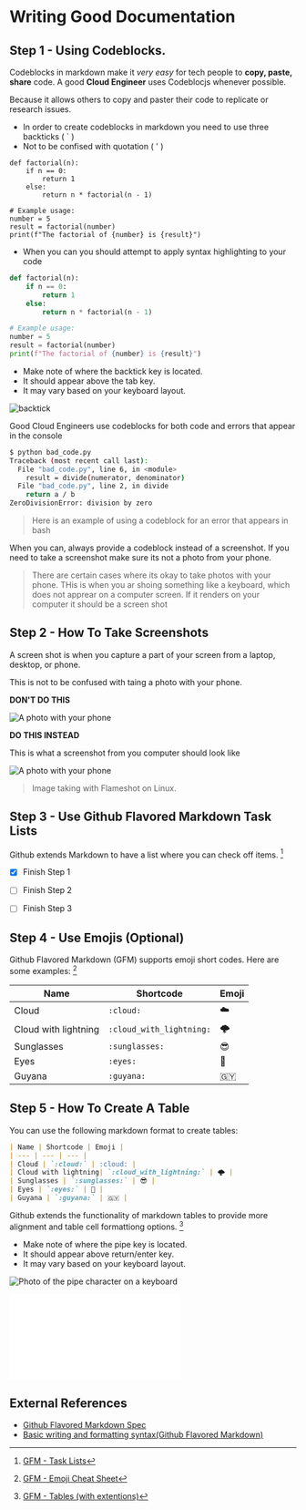# Writing Good Documentation


## Step 1 - Using Codeblocks.

Codeblocks in markdown make it *very easy* for tech people to **copy, paste, share** code.
A good __Cloud Engineer__ uses Codeblocjs whenever possible.

Because it allows others to copy and paster their code to replicate or research issues.

- In order to create codeblocks in markdown you need to use three backticks ( ` )
- Not to be confised with quotation ( ' )

```
def factorial(n):
    if n == 0:
        return 1
    else:
        return n * factorial(n - 1)

# Example usage:
number = 5
result = factorial(number)
print(f"The factorial of {number} is {result}")
```

- When you can you should attempt to apply syntax highlighting to your code

``` python
def factorial(n):
    if n == 0:
        return 1
    else:
        return n * factorial(n - 1)

# Example usage:
number = 5
result = factorial(number)
print(f"The factorial of {number} is {result}")
```
- Make note of where the backtick key is located. 
- It should appear above the tab key.
- It may vary based on your keyboard layout.
  
![backtick](assets/backtick.png)

Good Cloud Engineers use codeblocks for both code and errors that appear in the console
 
```bash
$ python bad_code.py
Traceback (most recent call last):
  File "bad_code.py", line 6, in <module>
    result = divide(numerator, denominator)
  File "bad_code.py", line 2, in divide
    return a / b
ZeroDivisionError: division by zero
```
> Here is an example of using a codeblock for an error that appears in bash

 When you can, always provide a codeblock instead of a screenshot.
 If you need to take a screenshot make sure its not a photo from your phone.

> There are certain cases where its okay to take photos with your phone. THis is when you ar shoing something like a keyboard, which does not apprear on a computer screen.
> If it renders on your computer it should be a screen shot


## Step 2 - How To Take Screenshots

 A screen shot is when you capture a part of your screen from a laptop, desktop, or phone.

 This is not to be confused with taing a photo with your phone.


**DON'T DO THIS**

 ![A photo with your phone](assets/phone.jpg)

**DO THIS INSTEAD**

This is what a screenshot from you computer should look like

 ![A photo with your phone](assets/Screenshot-1.png)
 > Image taking with Flameshot on Linux.



## Step 3 - Use Github Flavored Markdown Task Lists

Github extends Markdown to have a list where you can check off items. [^1]

- [x] Finish Step 1
- [ ] Finish Step 2
- [ ] Finish Step 3



## Step 4 - Use Emojis (Optional)

Github Flavored Markdown (GFM) supports emoji short codes.
Here are some examples: [^2]

| Name | Shortcode | Emoji |
| --- | --- | --- |
| Cloud | `:cloud:` | :cloud: |
| Cloud with lightning| `:cloud_with_lightning:` | 🌩️ |
| Sunglasses | `:sunglasses:` | 😎 |
| Eyes | `:eyes:` | 👀 |
| Guyana | `:guyana:` | 🇬🇾 |



## Step 5 - How To Create A Table

You can use the following markdown format to create tables:

```md
| Name | Shortcode | Emoji |
| --- | --- | --- |
| Cloud | `:cloud:` | :cloud: |
| Cloud with lightning| `:cloud_with_lightning:` | 🌩️ |
| Sunglasses | `:sunglasses:` | 😎 |
| Eyes | `:eyes:` | 👀 |
| Guyana | `:guyana:` | 🇬🇾 |
```

Github extends  the functionality of markdown tables to provide more alignment and table cell formattiong options. [^3]

- Make note of where the pipe key is located. 
- It should appear above return/enter key.
- It may vary based on your keyboard layout.

![Photo of the pipe character on a keyboard](assets/pipe.png)

![Secret Window Hidden Garden](secret-window/hidden-garden.md)


## External References

- [Github Flavored Markdown Spec](https://github.github.com/gfm/) 
- [Basic writing and formatting syntax(Github Flavored Markdown)](https://docs.github.com/en/get-started/writing-on-github/getting-started-with-writing-and-formatting-on-github/basic-writing-and-formatting-syntax)
[^1]: [GFM - Task Lists](https://docs.github.com/en/get-started/writing-on-github/getting-started-with-writing-and-formatting-on-github/basic-writing-and-formatting-syntax#task-lists)
[^2]: [GFM - Emoji Cheat Sheet](https://github.com/ikatyang/emoji-cheat-sheet/tree/master)
[^3]: [GFM - Tables (with extentions)](https://github.github.com/gfm/#tables-extension-) 
